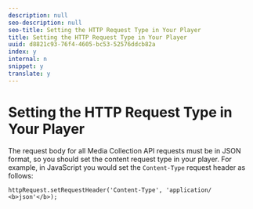 ```yaml
---
description: null
seo-description: null
seo-title: Setting the HTTP Request Type in Your Player
title: Setting the HTTP Request Type in Your Player
uuid: d8821c93-76f4-4605-bc53-52576ddcb82a
index: y
internal: n
snippet: y
translate: y
---
```


# Setting the HTTP Request Type in Your Player

<a id="section_dnm_5by_lcb"></a>

The request body for all Media Collection API requests must be in JSON format, so you should set the content request type in your player. For example, in JavaScript you would set the `Content-Type` request header as follows: 

```
httpRequest.setRequestHeader('Content-Type', 'application/ 
<b>json'</b>); 

```

